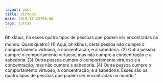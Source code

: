 ```yaml
---
layout: post
title: Virtude
date: 2019-11-23T00:00
tags: suttas
---
```

Bhikkhus, há esses quatro tipos de pessoas que podem ser encontradas no mundo. Quais quatro? (1) Aqui, bhikkhus, certa pessoa não cumpre o comportamento virtuoso, a concentração, e a sabedoria. (2) Outra pessoa cumpre o comportamento virtuoso, mas não cumpre a concentração e a sabedoria. (3) Outra pessoa cumpre o comportamento virtuoso e a concentração, mas não cumpre a sabedoria. (4) Outra pessoa cumpre o comportamento virtuoso, a concentração, e a sabedoria. Esses são os quatro tipos de pessoas que podem ser encontradas no mundo."

